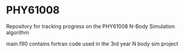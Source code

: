 # PHY61008
Repository for tracking progress on the PHY61008 N-Body Simulation algorithm


main.f90 contains fortran code used in the 3rd year N body sim project
